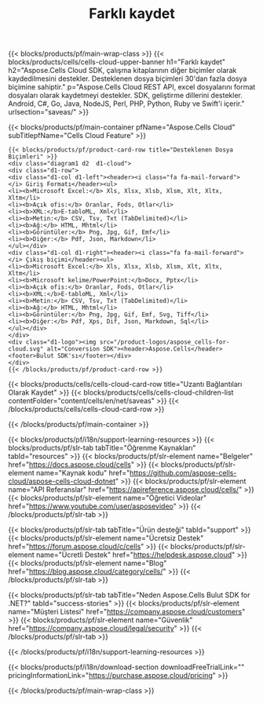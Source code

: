 ﻿---
title:  Farklı kaydet
description:  Aspose.Cells Cloud REST API, excel dosyalarını format dosyaları olarak kaydetmeyi destekler. SDK, geliştirme dillerini destekler. Android, C#, Go, Java, NodeJS, Perl, PHP, Python, Ruby ve Swift'i içerir.
url: /tr/net/saveas/
---
{{< blocks/products/pf/main-wrap-class >}}
{{< blocks/products/cells/cells-cloud-upper-banner h1="Farklı kaydet" h2="Aspose.Cells Cloud SDK, çalışma kitaplarının diğer biçimler olarak kaydedilmesini destekler. Desteklenen dosya biçimleri 30\'dan fazla dosya biçimine sahiptir." p="Aspose.Cells Cloud REST API, excel dosyalarını format dosyaları olarak kaydetmeyi destekler. SDK, geliştirme dillerini destekler. Android, C#, Go, Java, NodeJS, Perl, PHP, Python, Ruby ve Swift\'i içerir." urlsection="saveas/" >}}

{{< blocks/products/pf/main-container pfName="Aspose.Cells Cloud" subTitlepfName="Cells Cloud Feature" >}}

	{{< blocks/products/pf/product-card-row title="Desteklenen Dosya Biçimleri" >}}
	<div class="diagram1 d2  d1-cloud">
	<div class="d1-row">
	<div class="d1-col d1-left"><header><i class="fa fa-mail-forward"> </i> Giriş Formatı</header><ul>
	<li><b>Microsoft Excel:</b> Xls, Xlsx, Xlsb, Xlsm, Xlt, Xltx, Xltm</li>
	<li><b>Açık ofis:</b> Oranlar, Fods, Otlar</li>
	<li><b>XML:</b>E-tabloML, Xml</li>
	<li><b>Metin:</b> CSV, Tsv, Txt (TabDelimited)</li>
	<li><b>Ağ:</b> HTML, Mhtml</li>
	<li><b>Görüntüler:</b> Png, Jpg, Gif, Emf</li>
	<li><b>Diğer:</b> Pdf, Json, Markdown</li>
	</ul></div>
	<div class="d1-col d1-right"><header><i class="fa fa-mail-forward"> </i> Çıkış biçimi</header><ul>
	<li><b>Microsoft Excel:</b> Xls, Xlsx, Xlsb, Xlsm, Xlt, Xltx, Xltm</li>
	<li><b>Microsoft kelime/PowerPoint:</b>Docx, Pptx</li>
	<li><b>Açık ofis:</b> Oranlar, Fods, Otlar</li>
	<li><b>XML:</b>E-tabloML, Xml</li>
	<li><b>Metin:</b> CSV, Tsv, Txt (TabDelimited)</li>
	<li><b>Ağ:</b> HTML, Mhtml</li>
	<li><b>Görüntüler:</b> Png, Jpg, Gif, Emf, Svg, Tiff</li>
	<li><b>Diğer:</b> Pdf, Xps, Dif, Json, Markdown, Sql</li>
	</ul></div>
	</div>
	<div class="d1-logo"><img src="/product-logos/aspose_cells-for-cloud.svg" alt="Conversion SDK"><header>Aspose.Cells</header><footer>Bulut SDK'sı</footer></div>
	</div>
	{{< /blocks/products/pf/product-card-row >}}
{{< blocks/products/cells/cells-cloud-card-row title="Uzantı Bağlantıları Olarak Kaydet" >}}
{{< blocks/products/cells/cells-cloud-children-list contentFolder="content/cells/en/net/saveas" >}} 
{{< /blocks/products/cells/cells-cloud-card-row >}}


{{< /blocks/products/pf/main-container >}}

{{< blocks/products/pf/i18n/support-learning-resources >}}
{{< blocks/products/pf/slr-tab tabTitle="Öğrenme Kaynakları" tabId="resources" >}}
{{< blocks/products/pf/slr-element name="Belgeler" href="https://docs.aspose.cloud/cells" >}}
{{< blocks/products/pf/slr-element name="Kaynak kodu" href="https://github.com/aspose-cells-cloud/aspose-cells-cloud-dotnet" >}}
{{< blocks/products/pf/slr-element name="API Referanslar" href="https://apireference.aspose.cloud/cells/" >}}
{{< blocks/products/pf/slr-element name="Öğretici Videolar" href="https://www.youtube.com/user/asposevideo" >}}
{{< /blocks/products/pf/slr-tab >}}

{{< blocks/products/pf/slr-tab tabTitle="Ürün desteği" tabId="support" >}}
{{< blocks/products/pf/slr-element name="Ücretsiz Destek" href="https://forum.aspose.cloud/c/cells" >}}
{{< blocks/products/pf/slr-element name="Ücretli Destek" href="https://helpdesk.aspose.cloud" >}}
{{< blocks/products/pf/slr-element name="Blog" href="https://blog.aspose.cloud/category/cells/" >}}
{{< /blocks/products/pf/slr-tab >}}

{{< blocks/products/pf/slr-tab tabTitle="Neden Aspose.Cells Bulut SDK for .NET?" tabId="success-stories" >}}
{{< blocks/products/pf/slr-element name="Müşteri Listesi" href="https://company.aspose.cloud/customers" >}}
{{< blocks/products/pf/slr-element name="Güvenlik" href="https://company.aspose.cloud/legal/security" >}}
{{< /blocks/products/pf/slr-tab >}}

{{< /blocks/products/pf/i18n/support-learning-resources >}}

{{< blocks/products/pf/i18n/download-section downloadFreeTrialLink="" pricingInformationLink="https://purchase.aspose.cloud/pricing" >}}

{{< /blocks/products/pf/main-wrap-class >}}

